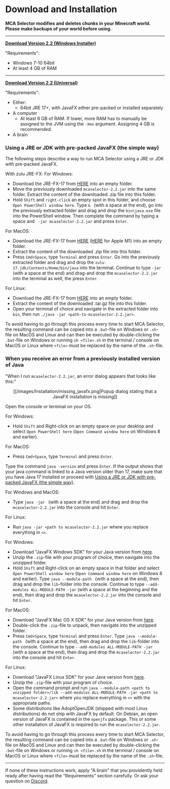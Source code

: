 # Download and Installation

**MCA Selector modifies and deletes chunks in your Minecraft world. Please make backups of your world before using.**

---

[**Download Version <!--vs-->2.2<!--ve--> (Windows Installer)**](https://github.com/Querz/mcaselector/releases/download/2.2/MCA_Selector_Setup.exe)

"Requirements":
* Windows 7-10 64bit
* At least 4 GB of RAM

---

[**Download Version <!--vs-->2.2<!--ve--> (Universal)**](https://github.com/Querz/mcaselector/releases/download/2.2/mcaselector-2.2.jar)

"Requirements":
* Either:
  * 64bit JRE 17+, with JavaFX either pre-packed or installed separately
* A computer
  * At least 6 GB of RAM. If lower, more RAM has to manually be assigned to the JVM using the `-Xmx` argument.
    Assigning 4 GB is recommended.
* A brain

### Using a JRE or JDK with pre-packed JavaFX (the simple way)
The following steps describe a way to run MCA Selector using a JRE or JDK with pre-packed JavaFX.

With zulu JRE-FX:
For Windows:

* Download the JRE-FX-17 from [HERE](https://cdn.azul.com/zulu/bin/zulu17.30.15-ca-fx-jre17.0.1-win_x64.zip) into an
  empty folder.
* Move the previously downloaded `mcaselector-2.2.jar` into the same folder. Extract the content of the
  downloaded .zip file into this folder.
* Hold `Shift` and `right-click` an empty spot in this folder, and choose `Open PowerShell window here`. Type `& `
  (with a space at the end), go into the previously extracted folder and drag and drop the `bin\java.exe` file into
  the PowerShell window. Then complete the command by typing a space and ` -jar mcaselector-2.2.jar` and press
  `Enter`.

For MacOS:

* Download the JRE-FX-17 from [HERE](https://cdn.azul.com/zulu/bin/zulu17.30.51-ca-fx-jre17.0.1-macosx_x64.zip) ([HERE](https://cdn.azul.com/zulu/bin/zulu17.34.19-ca-fx-jre17.0.3-macosx_aarch64.zip) for Apple M1) into
  an empty folder.
* Extract the content of the downloaded .zip file into this folder.
* Press `Cmd+Space`, type `Terminal` and press `Enter`. Go into the previously extracted folder and drag and drop
  the `zulu-17.jdk/Contents/Home/bin/java` into the terminal. Continue to type `-jar ` (with a space at the end) and
  drag-and drop the `mcaselector-2.2.jar` into the terminal as well, the press `Enter`.

For Linux:

* Download the JRE-FX-17 from [HERE](https://cdn.azul.com/zulu/bin/zulu17.30.15-ca-fx-jre17.0.1-linux_x64.tar.gz)
  into an empty folder.
* Extract the content of the downloaded .tar.gz file into this folder.
* Open your terminal of choice and navigate in the extracted folder into `bin`, then run `./java -jar
  <path-to-mcaselector-2.2.jar>`.

To avoid having to go through this process every time to start MCA Selector, the resulting command can be copied
into a `.bat`-file on Windows or `.sh`-file on MacOS and Linux and can then be executed by double-clicking the
`.bat`-file on Windows or running `sh <file>.sh` in the terminal / console on MacOS or Linux where `<file>` must be
replaced by the name of the `.sh`-file.

### When you receive an error from a previously installed version of Java
"When I run `mcaselector-2.2.jar`, an error dialog appears that looks like this:"

<p align="center">
[[/images/Installation/missing_javafx.png|Popup dialog stating that a JavaFX installation is missing]]
</p>

Open the console or terminal on your OS.

For Windows:
* Hold `Shift` and Right-click on an empty space on your desktop and select `Open PowerShell here` (`Open Command
  window here` on Windows 8 and earlier).

For MacOS:
* Press `Cmd+Space`, type `Terminal` and press `Enter`.

Type the command `java -version` and press `Enter`. If the output shows that your java command is linked to a Java
version older than 17, make sure that you have Java 17 installed or proceed with [Using a JRE or JDK with pre-packed
JavaFX (the simple way)](#using-a-jre-or-jdk-with-pre-packed-javafx-the-simple-way).

For Windows and MacOS:
* Type `java -jar ` (with a space at the end) and drag and drop the `mcaselector-2.2.jar` into the console and
  hit `Enter`.

For Linux:
* Run `java -jar <path to mcaselector-2.2.jar` where you replace everything in `<>`.

For Windows:
* Download "JavaFX Windows SDK" for your Java version from [here](https://gluonhq.com/products/javafx/).
* Unzip the `.zip`-file with your program of choice, then navigate into the unzipped folder.
* Hold `Shift` and Right-click on an empty space in that folder and select `Open PowerShell window here` (`Open
  Command window here` on Windows 8 and earlier). Type `java --module-path ` (with a space at the end), then drag
  and drop the `lib`-folder into the console. Continue to type ` --add-modules ALL-MODULE-PATH -jar ` (with a space
  at the beginning and the end), then drag and drop the `mcaselector-2.2.jar` into the console and hit `Enter`.

For MacOS:
* Download "JavaFX Mac OS X SDK" for your Java version from [here](https://gluonhq.com/products/javafx/).
* Double-click the `.zip`-file to unpack, then navigate into the unzipped folder.
* Press `Cmd+Space`, type `Terminal` and press `Enter`. Type `java --module-path ` (with a space at the end), then
  drag and drop the `lib`-folder into the console. Continue to type `--add-modules ALL-MODULE-PATH -jar ` (with a
  space at the end), then drag and drop the `mcaselector-2.2.jar` into the console and hit `Enter`.

For Linux:
* Download "JavaFX Linux SDK" for your Java version from [here](https://gluonhq.com/products/javafx/).
* Unzip the `.zip`-file with your program of choice.
* Open the command prompt and run `java --module-path <path to unzipped folder>/lib --add-modules ALL-MODULE-PATH
  -jar <path to mcaselector-2.2.jar>` where you replace everything in `<>` with the appropriate paths.
* Some distributions like AdoptOpenJDK (shipped with most Linux distributions) do not ship with JavaFX by default.
  On Debian, an open version of JavaFX is contained in the `openjfx` package. This or some other installation of
  JavaFX is required to run the `mcaselector-2.2.jar`.

To avoid having to go through this process every time to start MCA Selector, the resulting command can be copied
into a `.bat`-file on Windows or `.sh`-file on MacOS and Linux and can then be executed by double-clicking the
`.bat`-file on Windows or running `sh <file>.sh` in the terminal / console on MacOS or Linux where `<file>` must be
replaced by the name of the `.sh`-file.

---

If none of these instructions work, apply "A brain" that you providently held ready after having read the
"Requirements" section carefully. Or ask your question on [Discord](https://discord.gg/h942U8U).